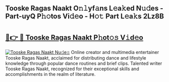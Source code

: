 ## Tooske Ragas Naakt O𝚗𝚕yf𝚊ns L𝚎a𝚔ed N𝚞𝚍es - Part-uyQ P𝚑𝚘tos Vi𝚍𝚎o - H𝚘𝚝 Part L𝚎a𝚔s 2Lz8B

# <h2><a href="http://kf469l.oniu.top/?m=Tooske+Ragas+Naakt">🔗👉 🔴 Tooske Ragas Naakt P𝚑ot𝚘𝚜 V𝚒d𝚎o</a></h2>

[![Tooske Ragas Naakt Nu𝚍e𝚜](https://i.imgur.com/0qMVB7G.gif)](http://kf469l.oniu.top/?m=Tooske+Ragas+Naakt)
Online creator and multimedia entertainer Tooske Ragas Naakt, acclaimed for distributing dance and lifestyle knowledge through popular dance routines and brief clips. Talented writer Tooske Ragas Naakt, recognized for their exceptional skills and accomplishments in the realm of literature.  
